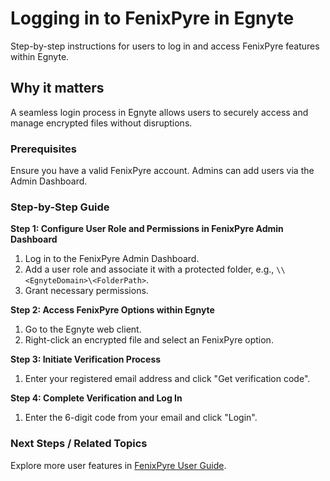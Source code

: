 # Logging in to FenixPyre in Egnyte

Step-by-step instructions for users to log in and access FenixPyre features within Egnyte.


## Why it matters
A seamless login process in Egnyte allows users to securely access and manage encrypted files without disruptions.

### Prerequisites
Ensure you have a valid FenixPyre account. Admins can add users via the Admin Dashboard.

### Step-by-Step Guide

**Step 1: Configure User Role and Permissions in FenixPyre Admin Dashboard**
1. Log in to the FenixPyre Admin Dashboard.
2. Add a user role and associate it with a protected folder, e.g., `\\<EgnyteDomain>\<FolderPath>`.
3. Grant necessary permissions.

<!-- GIF: ./media/05-user-guide/egnyte-add-protection.gif | Alt: GIF demonstrating adding protection in Egnyte -->

**Step 2: Access FenixPyre Options within Egnyte**
1. Go to the Egnyte web client.
2. Right-click an encrypted file and select an FenixPyre option.

<!-- IMG: ./media/05-user-guide/unencrypt-options.png | Alt: Context menu with FenixPyre options in Egnyte -->

**Step 3: Initiate Verification Process**
1. Enter your registered email address and click "Get verification code".

<!-- IMG: ./media/05-user-guide/verification-prompt.png | Alt: Screen for entering email and getting code -->

**Step 4: Complete Verification and Log In**
1. Enter the 6-digit code from your email and click "Login".

<!-- IMG: ./media/05-user-guide/verification-code-entry.png | Alt: Field for entering verification code -->

### Next Steps / Related Topics
Explore more user features in [FenixPyre User Guide](/docs-v4/05-user-guide/index.md).
